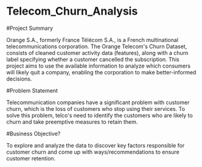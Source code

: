 # Telecom_Churn_Analysis

#Project Summary

Orange S.A., formerly France Télécom S.A., is a French multinational telecommunications corporation. The Orange Telecom's Churn Dataset, consists of cleaned customer activity data (features), along with a churn label specifying whether a customer cancelled the subscription. This project aims to use the available information to analyze which consumers will likely quit a company, enabling the corporation to make better-informed decisions.

#Problem Statement

Telecommunication companies have a significant problem with customer churn, which is the loss of customers who stop using their services. 
To solve this problem, telco's need to identify the customers who are likely to churn and take preemptive measures to retain them.

#Business Objective?

To explore and analyze the data to discover key factors responsible for customer churn and come up with ways/recommendations to ensure customer retention.
